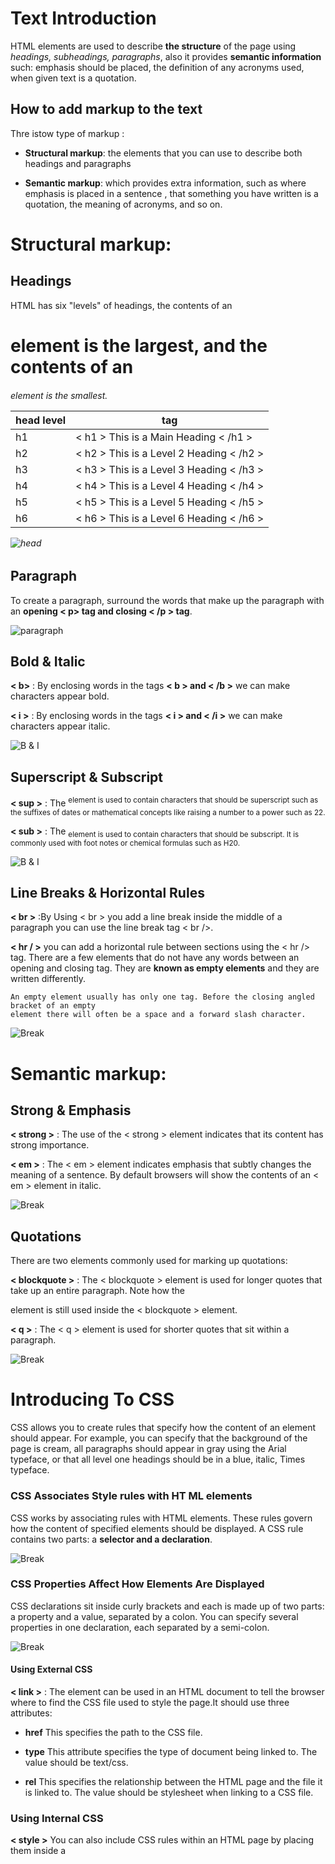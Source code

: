 
# **Text Introduction**

   HTML elements are used to describe **the structure** of the page using *headings, subheadings, paragraphs*, also it provides **semantic information** such: emphasis should be placed, the definition of any acronyms used, when given text is a quotation.
   
   
  ## How to add markup to the text 
   Thre istow type of markup :
   
   - **Structural markup**: the elements that you can use to describe both headings and paragraphs
   
   - **Semantic markup**: which provides extra information, such as where emphasis is placed in a sentence , that something you have written is a quotation, the meaning of   acronyms, and so on.
   
   
# **Structural markup**: 

  ## Headings 

   HTML has six "levels" of headings, the contents of an <h1> element is the largest, and the contents of an <h6> element is the smallest.
   
   
   head level    | tag
   ------------- | -------------  
   h1 | < h1 > This is a Main Heading < /h1 >
   h2 | < h2 > This is a Level 2 Heading < /h2 >
   h3 | < h3 > This is a Level 3 Heading < /h3 >
   h4 | < h4 > This is a Level 4 Heading < /h4 >
   h5 | < h5 > This is a Level 5 Heading < /h5 >
   h6 | < h6 > This is a Level 6 Heading < /h6 >
   
   
   
   
   
  ![head](head.png)
   
   
   
   
   
   
  ## Paragraph

   To create a paragraph, surround the words that make up the paragraph with an **opening < p>  tag and closing < /p > tag**.
   
   
   
   
   
  ![paragraph](par.png)
   
   
   
   
   
   
  ## Bold & Italic

  **< b>** : By enclosing words in the tags **< b > and < /b >** we can make characters appear bold.

  **< i >** :  By enclosing words in the tags **< i > and < /i >** we can make characters appear italic.
  
  
  
  
  
  
  ![B & I](BI.png)
  
  
  
  
  
  
  ## Superscript & Subscript

   **< sup >** : The <sup> element is used to contain characters that should be superscript such as the suffixes of dates or mathematical concepts like raising a number to a power such as 22.
   
   **< sub >** : The <sub> element is used to contain characters that should be subscript. It is commonly used with foot notes or chemical formulas such as H20.
   
   
   
   
   
   ![B & I](sub.png)
   
   
   
   
   
  ## Line Breaks & Horizontal Rules

   **< br >** :By Using < br > you add a line break inside the middle of a paragraph you can use the line break tag < br />.
   
   **< hr / >**  you can add a horizontal rule between sections using the < hr /> tag. There are a few elements that do not have any words between an opening and closing tag. They are **known as empty elements** and they are written differently.

    An empty element usually has only one tag. Before the closing angled bracket of an empty 
    element there will often be a space and a forward slash character. 
    
    
   ![Break](br.png)
    

# **Semantic markup**:

  ## Strong & Emphasis
 
  **< strong >** : The use of the < strong > element indicates that its content has strong importance.
 
  **< em >** : The < em > element indicates emphasis that subtly changes the meaning of a sentence. By default browsers will show the contents of an < em > element in italic.
 
 
  ![Break](strong.png)
  
  
  
  
  ## Quotations
  
   There are two elements commonly used for marking up quotations:
   
   **< blockquote >** : The < blockquote > element is used for longer quotes that take up an entire paragraph. Note how the <p> element is still used inside the < blockquote > element.

   
   **< q >** :  The < q > element is used for shorter quotes that sit within a paragraph. 

  
   
   ![Break](qo.png)
   
   
  
# Introducing To CSS
  
  CSS allows you to create rules that specify how the content of an element should appear. For example, you can specify that the background of the page is cream, all paragraphs should appear in gray using the Arial typeface, or that all level one headings should be in a blue, italic, Times typeface.


  ### CSS Associates Style rules with HT ML elements
  
   CSS works by associating rules with HTML elements. These rules govern how the content of specified elements should be displayed. 
   A CSS rule contains two parts: a **selector and a declaration**.
   
   
   
   ![Break](select.png)
   
   
   
   
  ### CSS Properties Affect How Elements Are Displayed
  
  CSS declarations sit inside curly brackets and each is made up of two parts: a property and a value, separated by a colon. You can specify several properties in one declaration, each separated by a semi-colon.
  
  
  ![Break](prob.png)
  
  
   #### Using External CSS
   
   **< link >** : The <link> element can be used in an HTML document to tell the browser where to find the CSS file used to style the page.It should use three attributes:
  
  - **href**
    This specifies the path to the CSS file.
   
  - **type** 
    This attribute specifies the type of document being linked to. The value should be text/css.

  - **rel**
    This specifies the relationship between the HTML page and the file it is linked to. The value should be stylesheet when linking to a CSS file.
   
   
   
   ### Using Internal CSS
   
   **< style >**
    You can also include CSS rules within an HTML page by placing them inside a <style> element, which usually sits inside the <head> element of the page. The <style> element    should use the type attribute to indicate that the styles are specified in CSS. The value should be text/css.
   
   
   
   ![style](style.png)
   
   
   
   
   ### Selectors
   
   There are many different types of CSS selector that allow you to target rules to specific elements in an HTML document.CSS selectors are case sensitive, so they must match element names and attribute values exactly.
   
   
   
   
   ![style](sel.png)
   
   
    
  
  
  
  
   
   




